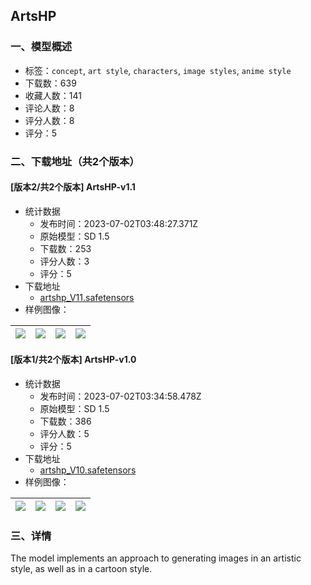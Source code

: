 ## ArtsHP
### 一、模型概述

- 标签：`concept`, `art style`, `characters`, `image styles`, `anime style`
- 下载数：639
- 收藏人数：141
- 评论人数：8
- 评分人数：8
- 评分：5

### 二、下载地址（共2个版本）

#### [版本2/共2个版本] ArtsHP-v1.1

- 统计数据
  - 发布时间：2023-07-02T03:48:27.371Z
  - 原始模型：SD 1.5
  - 下载数：253
  - 评分人数：3
  - 评分：5
- 下载地址
  - [artshp_V11.safetensors](https://civitai.com/api/download/models/108391)
- 样例图像：

| <img src="https://image.civitai.com/xG1nkqKTMzGDvpLrqFT7WA/2478dc7d-c065-4c19-b136-cdba00ee73ad/width=450/1366959.jpeg" /> | <img src="https://image.civitai.com/xG1nkqKTMzGDvpLrqFT7WA/23728ea8-1d12-416a-8bd1-7a59528982cf/width=450/1367221.jpeg" /> | <img src="https://image.civitai.com/xG1nkqKTMzGDvpLrqFT7WA/1a57024e-3160-4785-8a04-9ef0be75f7cc/width=450/1367227.jpeg" /> | <img src="https://image.civitai.com/xG1nkqKTMzGDvpLrqFT7WA/fbe24e70-bf78-4529-8ad2-33c3c85741b7/width=450/1367203.jpeg" /> |
| ---- | ---- | ---- | ---- |

#### [版本1/共2个版本] ArtsHP-v1.0

- 统计数据
  - 发布时间：2023-07-02T03:34:58.478Z
  - 原始模型：SD 1.5
  - 下载数：386
  - 评分人数：5
  - 评分：5
- 下载地址
  - [artshp_V10.safetensors](https://civitai.com/api/download/models/100554)
- 样例图像：

| <img src="https://image.civitai.com/xG1nkqKTMzGDvpLrqFT7WA/1474f542-612c-4d9d-9108-46aa9241be24/width=450/1366752.jpeg" /> | <img src="https://image.civitai.com/xG1nkqKTMzGDvpLrqFT7WA/78537588-9930-4a74-815c-599bd0d4a86e/width=450/1225491.jpeg" /> | <img src="https://image.civitai.com/xG1nkqKTMzGDvpLrqFT7WA/df0cf777-e74c-4576-ab76-e09953c7fcee/width=450/1225493.jpeg" /> | <img src="https://image.civitai.com/xG1nkqKTMzGDvpLrqFT7WA/63508f50-f5a6-47f6-95e2-e0055813e31c/width=450/1225495.jpeg" /> |
| ---- | ---- | ---- | ---- |


### 三、详情
<p>The model implements an approach to generating images in an artistic style, as well as in a cartoon style.</p>
